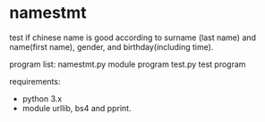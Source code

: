 # namestmt
test if chinese name is good according to surname (last name) and name(first name), gender, and birthday(including time).   

program list:
namestmt.py  module program
test.py      test program

requirements:
- python 3.x
- module urllib, bs4 and pprint.

